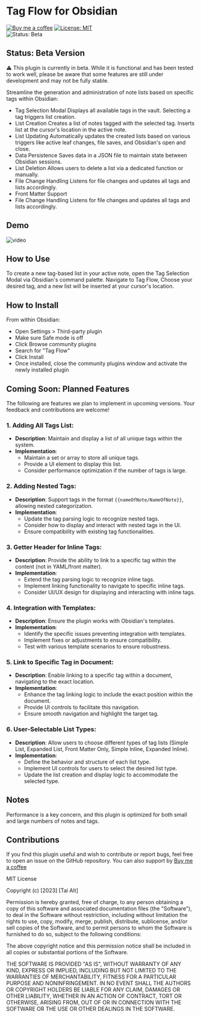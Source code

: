 # Tag Flow for Obsidian

[![Buy me a coffee](https://img.shields.io/badge/Buy%20me%20a%20coffee-Donate-yellow.svg)]( https://www.buymeacoffee.com/taialt )
[![License: MIT](https://img.shields.io/badge/License-MIT-yellow.svg)]( https://opensource.org/licenses/MIT )  
![Status: Beta](https://img.shields.io/badge/Status-Beta-orange)

## Status: Beta Version
:warning: This plugin is currently in beta. While it is functional and has been tested to work well, please be aware that some features are still under development and may not be fully stable.

Streamline the generation and administration of note lists based on specific tags within Obsidian:

- Tag Selection Modal
	  Displays all available tags in the vault.
	  Selecting a tag triggers list creation.
- List Creation
	  Creates a list of notes tagged with the selected tag.
	  Inserts list at the cursor's location in the active note.
- List Updating
	  Automatically updates the created lists based on various triggers like active leaf changes, file saves, and Obsidian's open and close.
- Data Persistence
	  Saves data in a JSON file to maintain state between Obsidian sessions.
- List Deletion
	  Allows users to delete a list via a dedicated function or manually.
- File Change Handling
	  Listens for file changes and updates all tags and lists accordingly.
- Front Matter Support
- File Change Handling
	  Listens for file changes and updates all tags and lists accordingly.

## Demo

![video](https://github.com/Taialt97/Tag-Flow/assets/45160819/5b44c661-2084-4bd6-b27e-24451a2f9c04)

## How to Use

To create a new tag-based list in your active note, open the Tag Selection Modal via Obsidian's command palette.  Navigate to Tag Flow, Choose your desired tag, and a new list will be inserted at your cursor's location.

## How to Install

From within Obsidian:

- Open Settings > Third-party plugin
- Make sure Safe mode is off
- Click Browse community plugins
- Search for "Tag Flow"
- Click Install
- Once installed, close the community plugins window and activate the newly installed plugin

## Coming Soon: Planned Features

The following are features we plan to implement in upcoming versions. Your feedback and contributions are welcome!

### 1. Adding All Tags List:

- **Description**: Maintain and display a list of all unique tags within the system.
- **Implementation**:
    - Maintain a set or array to store all unique tags.
    - Provide a UI element to display this list.
    - Consider performance optimization if the number of tags is large.

### 2. Adding Nested Tags:

- **Description**: Support tags in the format `{{nameOfNote/NameOfNote}}`, allowing nested categorization.
- **Implementation**:
    - Update the tag parsing logic to recognize nested tags.
    - Consider how to display and interact with nested tags in the UI.
    - Ensure compatibility with existing tag functionalities.

### 3. Getter Header for Inline Tags:

- **Description**: Provide the ability to link to a specific tag within the content (not in YAML/front matter).
- **Implementation**:
    - Extend the tag parsing logic to recognize inline tags.
    - Implement linking functionality to navigate to specific inline tags.
    - Consider UI/UX design for displaying and interacting with inline tags.

### 4. Integration with Templates:

- **Description**: Ensure the plugin works with Obsidian's templates.
- **Implementation**:
    - Identify the specific issues preventing integration with templates.
    - Implement fixes or adjustments to ensure compatibility.
    - Test with various template scenarios to ensure robustness.

### 5. Link to Specific Tag in Document:

- **Description**: Enable linking to a specific tag within a document, navigating to the exact location.
- **Implementation**:
    - Enhance the tag linking logic to include the exact position within the document.
    - Provide UI controls to facilitate this navigation.
    - Ensure smooth navigation and highlight the target tag.

### 6. User-Selectable List Types:

- **Description**: Allow users to choose different types of tag lists (Simple List, Expanded List, Front Matter Only, Simple Inline, Expanded Inline).
- **Implementation**:
    - Define the behavior and structure of each list type.
    - Implement UI controls for users to select the desired list type.
    - Update the list creation and display logic to accommodate the selected type.

## Notes

Performance is a key concern, and this plugin is optimized for both small and large numbers of notes and tags.

## Contributions

If you find this plugin useful and wish to contribute or report bugs, feel free to open an issue on the GitHub repository.
You can also support by [Buy me a coffee](https://www.buymeacoffee.com/taialt)

MIT License

Copyright (c) [2023] [Tai Alt]

Permission is hereby granted, free of charge, to any person obtaining a copy
of this software and associated documentation files (the "Software"), to deal
in the Software without restriction, including without limitation the rights
to use, copy, modify, merge, publish, distribute, sublicense, and/or sell
copies of the Software, and to permit persons to whom the Software is
furnished to do so, subject to the following conditions:

The above copyright notice and this permission notice shall be included in all
copies or substantial portions of the Software.

THE SOFTWARE IS PROVIDED "AS IS", WITHOUT WARRANTY OF ANY KIND, EXPRESS OR
IMPLIED, INCLUDING BUT NOT LIMITED TO THE WARRANTIES OF MERCHANTABILITY,
FITNESS FOR A PARTICULAR PURPOSE AND NONINFRINGEMENT. IN NO EVENT SHALL THE
AUTHORS OR COPYRIGHT HOLDERS BE LIABLE FOR ANY CLAIM, DAMAGES OR OTHER
LIABILITY, WHETHER IN AN ACTION OF CONTRACT, TORT OR OTHERWISE, ARISING FROM,
OUT OF OR IN CONNECTION WITH THE SOFTWARE OR THE USE OR OTHER DEALINGS IN THE
SOFTWARE.
